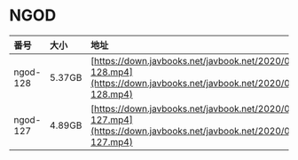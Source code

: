 # NGOD

| 番号 | 大小 | 地址 |
| :--- | :--- | :--- |
| ngod-128 | 5.37GB | [https://down.javbooks.net/javbook.net/2020/06/26/ngod-128.mp4](https://down.javbooks.net/javbook.net/2020/06/26/ngod-128.mp4) |
| ngod-127 | 4.89GB | [https://down.javbooks.net/javbook.net/2020/06/26/ngod-127.mp4](https://down.javbooks.net/javbook.net/2020/06/26/ngod-127.mp4) |

